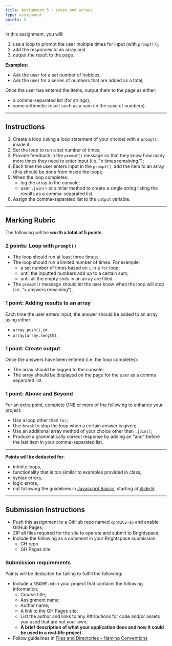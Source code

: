 ```yaml
---
title: Assignment 5 - Loops and arrays
type: assignment
points: 5
---
```


In this assignment, you will:
1. use a loop to prompt the user multiple times for input (with `prompt()`), 
2. add the responses to an array and 
3. output the result to the page.

**Examples:**
- Ask the user for a set number of hobbies;
- Ask the user for a series of numbers that are added as a total;

Once the user has entered the items, output them to the page as either:
- a comma-separated list (for strings),
- some arithmetic result such as a sum (in the case of numbers).

---

## Instructions
1. Create a loop (using a loop statement of your choice) with a `prompt()` inside it;
2. Set the loop to run a set number of times;
3. Provide feedback in the `prompt()` message so that they know how many more times they need to enter input (i.e. "x times remaining.");
4. Each time the user enters input in the `prompt()`, add the item to an array (this should be done from inside the loop);
5. When the loop completes:
    - log the array to the console;
    - user `.join()` or similar method to create a single string listing the results as a comma-separated list.
6. Assign the comma-separated list to the `output` variable.

---
## Marking Rubric
The following will be **worth a total of 5 points**:

### 2 points: Loop with `prompt()`
- The loop should run at least three times;
- The loop should run a limited number of times. For example:
    - a set number of times based on `i` in a `for` loop;
    - until the inputted numbers add up to a certain sum;
    - until all the empty slots in an array are filled.
- The `prompt()` message should let the user know when the loop will stop (i.e. "x answers remaining").

### 1 point: Adding results to an array
Each time the user enters input, the answer should be added to an array using either:
- `array.push()`, or
- `array[array.length]`.

### 1 point: Create output
Once the answers have been entered (i.e. the loop completes):
- The array should be logged to the console;
- The array should be displayed on the page for the user as a comma separated list.

### 1 point: Above and Beyond
For an extra point, complete ONE or more of the following to enhance your project:
- Use a loop other than `for`;
- Use `break` to stop the loop when a certain answer is given;
- Use an additional array method of your choice other than `.join()`;
- Produce a grammatically correct response by adding an "and" before the last item in your comma-separated list.

---

**Points will be deducted for**:
- infinite loops,
- functionality that is too similar to examples provided in class,
- syntax errors, 
- logic errors,
- not following the guidelines in [Javascript Basics](https://sait-wbdv.github.io/slides/w23/cpnt-262/js-introduction.html), starting at [Slide 9](https://sait-wbdv.github.io/slides/w23/cpnt-262/js-introduction.html#/9).

---

## Submission Instructions
- Push this assignment to a GitHub repo named `cpnt262-a5` and enable GitHub Pages;
- ZIP all files required for the site to operate and submit to Brightspace;
- Include the following as a comment in your Brightspace submission:
  - GH repo
  - GH Pages site

### Submission requirements
Points will be deducted for failing to fulfill the following:
- Include a `README.md` in your project that contains the following information:
  - Course title;
  - Assignment name;
  - Author name;
  - A link to the GH Pages site;
  - List the author and links to any Attributions for code and/or assets you used that are not your own;
  - **A brief description of what your application does and how it could be used in a real-life project.**
- Follow guidelines in [Files and Directories - Naming Conventions](https://gist.github.com/acidtone/d77059ec1851eff266339a3df70f6984)
